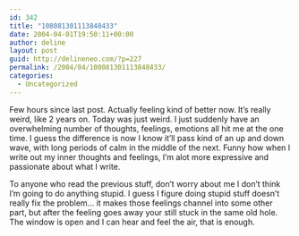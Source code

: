```yaml
---
id: 342
title: "108081301113848433"
date: 2004-04-01T19:50:11+00:00
author: deline
layout: post
guid: http://delineneo.com/?p=227
permalink: /2004/04/108081301113848433/
categories:
  - Uncategorized
---
```

Few hours since last post. Actually feeling kind of better now. It&#8217;s really weird, like 2 years on. Today was just weird. I just suddenly have an overwhelming number of thoughts, feelings, emotions all hit me at the one time. I guess the difference is now I know it&#8217;ll pass kind of an up and down wave, with long periods of calm in the middle of the next. Funny how when I write out my inner thoughts and feelings, I&#8217;m alot more expressive and passionate about what I write.

To anyone who read the previous stuff, don&#8217;t worry about me I don&#8217;t think I&#8217;m going to do anything stupid. I guess I figure doing stupid stuff doesn&#8217;t really fix the problem&#8230; it makes those feelings channel into some other part, but after the feeling goes away your still stuck in the same old hole. The window is open and I can hear and feel the air, that is enough.